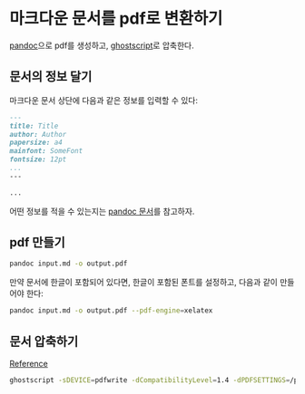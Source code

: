 # 마크다운 문서를 pdf로 변환하기

[pandoc](https://pandoc.org/)으로 pdf를 생성하고,
[ghostscript](https://www.ghostscript.com/)로 압축한다.

## 문서의 정보 달기

마크다운 문서 상단에 다음과 같은 정보를 입력할 수 있다:

```markdown
---
title: Title
author: Author
papersize: a4
mainfont: SomeFont
fontsize: 12pt
...
---

...
```

어떤 정보를 적을 수 있는지는 [pandoc 문서](https://pandoc.org/MANUAL.html#templates)를 참고하자.

## pdf 만들기

```bash
pandoc input.md -o output.pdf
```

만약 문서에 한글이 포함되어 있다면, 한글이 포함된 폰트를 설정하고, 다음과 같이 만들어야 한다:

```bash
pandoc input.md -o output.pdf --pdf-engine=xelatex
```

## 문서 압축하기

[Reference](https://gist.github.com/firstdoit/6390547)

```bash
ghostscript -sDEVICE=pdfwrite -dCompatibilityLevel=1.4 -dPDFSETTINGS=/printer -dNOPAUSE -dQUIET -dBATCH -sOutputFile=output.pdf input.pdf
```
